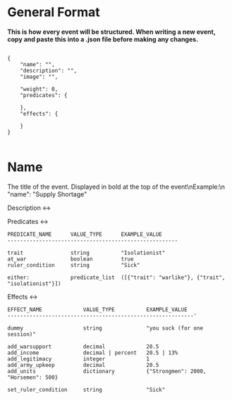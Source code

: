 <h1>General Format</h1>

<b>This is how every event will be structured. When writing a new event, copy and paste this into a .json file before making any changes. </b>

<pre>
<code>
{
    "name": "",
    "description": "",
    "image": "",

    "weight": 0,
    "predicates": {

    },
    "effects": {

    }
}
</code>
</pre>

<h1>Name</h1>
<p>The title of the event. Displayed in bold at the top of the event\nExample:\n    "name": "Supply Shortage"</p>

Description <-> <br>


Predicates <-> <br>

    PREDICATE_NAME      VALUE_TYPE      EXAMPLE_VALUE
    ------------------------------------------------------

    trait               string          "Isolationist"
    at_war              boolean         true
    ruler_condition     string          "Sick"

    either:             predicate_list  ([{"trait": "warlike"}, {"trait", "isolationist"}])






Effects <-> <br>

    EFFECT_NAME             VALUE_TYPE          EXAMPLE_VALUE
    -----------------------------------------------------------'

    dummy                   string              "you suck (for one session)"

    add_warsupport          decimal             20.5
    add_income              decimal | percent   20.5 | 13%
    add_legitimacy          integer             1
    add_army_upkeep         decimal             20.5
    add_units               dictionary          {"Strongmen": 2000, "Horsemen": 500}

    set_ruler_condition     string              "Sick"
